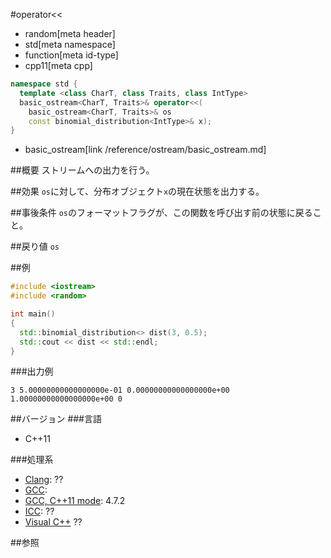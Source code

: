 #operator<<
* random[meta header]
* std[meta namespace]
* function[meta id-type]
* cpp11[meta cpp]

```cpp
namespace std {
  template <class CharT, class Traits, class IntType>
  basic_ostream<CharT, Traits>& operator<<(
    basic_ostream<CharT, Traits>& os
    const binomial_distribution<IntType>& x);
}
```
* basic_ostream[link /reference/ostream/basic_ostream.md]

##概要
ストリームへの出力を行う。


##効果
`os`に対して、分布オブジェクト`x`の現在状態を出力する。


##事後条件
`os`のフォーマットフラグが、この関数を呼び出す前の状態に戻ること。


##戻り値
`os`


##例
```cpp
#include <iostream>
#include <random>

int main()
{
  std::binomial_distribution<> dist(3, 0.5);
  std::cout << dist << std::endl;
}
```

###出力例
```
3 5.00000000000000000e-01 0.00000000000000000e+00 1.00000000000000000e+00 0
```

##バージョン
###言語
- C++11

###処理系
- [Clang](/implementation.md#clang): ??
- [GCC](/implementation.md#gcc): 
- [GCC, C++11 mode](/implementation.md#gcc): 4.7.2
- [ICC](/implementation.md#icc): ??
- [Visual C++](/implementation.md#visual_cpp) ??


##参照


